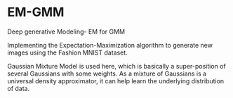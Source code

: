 # EM-GMM
Deep generative Modeling- EM for GMM

Implementing the Expectation-Maximization algorithm to generate new images using the Fashion MNIST dataset.

Gaussian Mixture Model is used here, which is basically a super-position of several Gaussians with some weights. As a mixture of Gaussians is a universal density approximator, it can help learn the underlying distribution of data.
